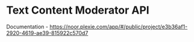 # Text Content Moderator API


Documentation - https://noor.plexie.com/app/#/public/project/e3b36af1-2920-4619-ae39-815922c570d7
